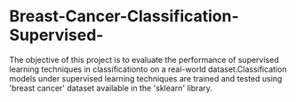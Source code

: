 # Breast-Cancer-Classification-Supervised-
The objective of this project is to evaluate the performance of supervised learning techniques in classificationto on a real-world dataset.Classification models under supervised learning techniques are trained and tested using 'breast cancer' dataset available in the 'sklearn' library.
